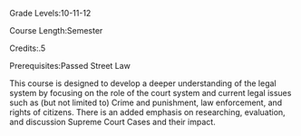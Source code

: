 Grade Levels:10-11-12

Course Length:Semester

Credits:.5

Prerequisites:Passed Street Law

This course is designed to develop a deeper understanding of the legal system by focusing on the role of the court system and current legal issues such as (but not limited to) Crime and punishment, law enforcement, and rights of citizens.  There is an added emphasis on researching, evaluation, and discussion Supreme Court Cases and their impact.